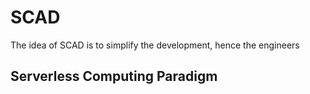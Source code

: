 # SCAD

The idea of SCAD is to simplify the development, hence the engineers 

## Serverless Computing Paradigm


